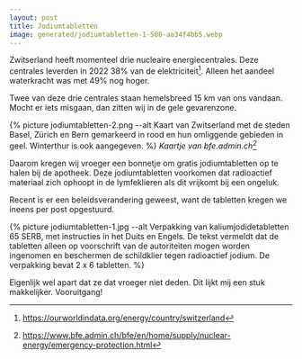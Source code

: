 ```yaml
---
layout: post
title: Jodiumtabletten
image: generated/jodiumtabletten-1-500-aa34f4bb5.webp
---
```


Zwitserland heeft momenteel drie nucleaire energiecentrales. Deze centrales leverden in 2022 38% van de elektriciteit[^1]. Alleen het aandeel waterkracht was met 49% nog hoger.

Twee van deze drie centrales staan hemelsbreed 15 km van ons vandaan. Mocht er iets misgaan, dan zitten wij in de gele gevarenzone.

{% picture jodiumtabletten-2.png --alt Kaart van Zwitserland met de steden Basel, Zürich en Bern gemarkeerd in rood en hun omliggende gebieden in geel. Winterthur is ook aangegeven. %}
_Kaartje van bfe.admin.ch[^2]_

Daarom kregen wij vroeger een bonnetje om gratis jodiumtabletten op te halen bij de apotheek. Deze jodiumtabletten voorkomen dat radioactief materiaal zich ophoopt in de lymfeklieren als dit vrijkomt bij een ongeluk.

Recent is er een beleidsverandering geweest, want de tabletten kregen we ineens per post opgestuurd.

{% picture jodiumtabletten-1.jpg --alt Verpakking van kaliumjodidetabletten 65 SERB, met instructies in het Duits en Engels. De tekst vermeldt dat de tabletten alleen op voorschrift van de autoriteiten mogen worden ingenomen en beschermen de schildklier tegen radioactief jodium. De verpakking bevat 2 x 6 tabletten. %}

Eigenlijk wel apart dat ze dat vroeger niet deden. Dit lijkt mij een stuk makkelijker. Vooruitgang!

[^1]: <https://ourworldindata.org/energy/country/switzerland>
[^2]: <https://www.bfe.admin.ch/bfe/en/home/supply/nuclear-energy/emergency-protection.html>
